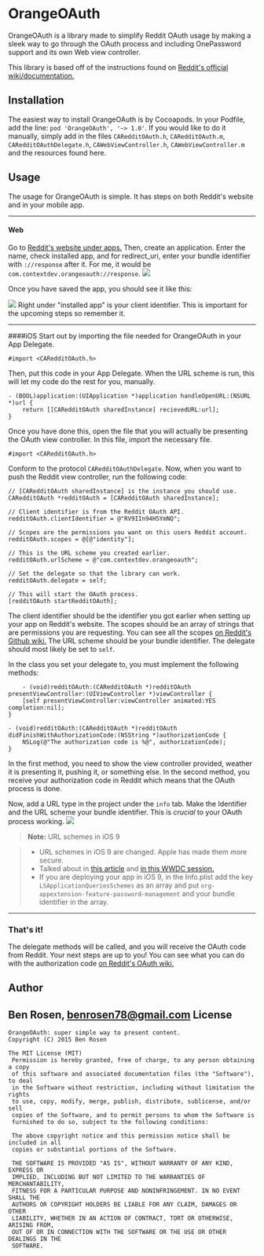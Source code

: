 OrangeOAuth
===================
OrangeOAuth is a library made to simplify Reddit OAuth usage by making a sleek way to go through the OAuth process and including OnePassword support and its own Web view controller.

This library is based off of the instructions found on 
[Reddit's official wiki/documentation.](https://github.com/reddit/reddit/wiki/OAuth2-iOS-Example)

Installation
-------------
The easiest way to install OrangeOAuth is by Cocoapods. In your Podfile, add the line: `pod 'OrangeOAuth', '~> 1.0'`.
If you would like to do it manually, simply add in the files `CARedditOAuth.h`, `CARedditOAuth.m`, `CARedditOAuthDelegate.h`, `CAWebViewController.h`, `CAWebViewController.m` and the resources found here.


Usage
-------------
The usage for OrangeOAuth is simple. It has steps on both Reddit's website and in your mobile app. 
 ___
#### Web
Go to [Reddit's website under apps.](https://www.reddit.com/prefs/apps/) Then, create an application. Enter the name, check installed app, and for redirect_uri, enter your bundle identifier with `://response` after it. For me, it would be `com.contextdev.orangeoauth://response`. 
![](https://raw.githubusercontent.com/contextapps/OrangeOAuth/master/Screenshots/screenshot1.png)

Once you have saved the app, you should see it like this:

![](https://raw.githubusercontent.com/contextapps/OrangeOAuth/master/Screenshots/screenshot2.png)
Right under "installed app" is your client identifier. This is important for the upcoming steps so remember it.
___
####iOS
Start out by importing the file needed for OrangeOAuth in your App Delegate.

    #import <CARedditOAuth.h>
Then, put this code in your App Delegate. When the URL scheme is run, this will let my code do the rest for you, manually.

    - (BOOL)application:(UIApplication *)application handleOpenURL:(NSURL *)url {
        return [[CARedditOAuth sharedInstance] recievedURL:url];
    }

Once you have done this, open the file that you will actually be presenting the OAuth view controller.
In this file,  import the necessary file.

    #import <CARedditOAuth.h>

Conform to the protocol `CARedditOAuthDelegate`.
Now, when you want to push the Reddit view controller, run the following code:

    // [CARedditOAuth sharedInstance] is the instance you should use.
    CARedditOAuth *redditOAuth = [CARedditOAuth sharedInstance];
    
    // Client identifier is from the Reddit OAuth API.
    redditOAuth.clientIdentifier = @"RV9IIn94H5YmNQ";

    // Scopes are the permissions you want on this users Reddit account.
    redditOAuth.scopes = @[@"identity"];
    
    // This is the URL scheme you created earlier.
    redditOAuth.urlScheme = @"com.contextdev.orangeoauth";

    // Set the delegate so that the library can work.
    redditOAuth.delegate = self;
    
    // This will start the OAuth process.
    [redditOAuth startRedditOAuth];

The client identifier should be the identifier you got earlier when setting up your app on Reddit's website. The scopes should be an array of strings that are permissions you are requesting. You can see all the scopes [on Reddit's Github wiki.](https://github.com/reddit/reddit/wiki/oauth2#authorization) The URL scheme should be your bundle identifier. The delegate should most likely be set to `self`.

In the class you set your delegate to, you must implement the following methods:

        - (void)redditOAuth:(CARedditOAuth *)redditOAuth presentViewController:(UIViewController *)viewController {
        [self presentViewController:viewController animated:YES completion:nil];
    }
    
    - (void)redditOAuth:(CARedditOAuth *)redditOAuth didFinishWithAuthorizationCode:(NSString *)authorizationCode {
        NSLog(@"The authorization code is %@", authorizationCode);
    }

In the first method, you need to show the view controller provided, weather it is presenting it, pushing it, or something else. In the second method, you receive your authorization code in Reddit which means that the OAuth process is done.

Now, add a URL type in the project under the `info` tab. Make the Identifier and the URL scheme your bundle identifier. This is _crucial_ to your OAuth process working.
![](https://raw.githubusercontent.com/contextapps/OrangeOAuth/master/Screenshots/screenshot3.png)
> **Note:** URL schemes in iOS 9

> - URL schemes in iOS 9 are changed. Apple has made them more secure. 
> - Talked about in [this article](http://awkwardhare.com/post/121196006730/quick-take-on-ios-9-url-scheme-changes) and [in this WWDC session. ](https://developer.apple.com/videos/wwdc/2015/?id=703)
> - If you are deploying your app in iOS 9, in the Info.plist add the key `LSApplicationQueriesSchemes` as an array and put `org-appextension-feature-password-management` and your bundle identifier in the array.
___

### That's it!
The delegate methods will be called, and you will receive the OAuth code from Reddit. Your next steps are up to you! You can see what you can do with the authorization code [on Reddit's OAuth wiki.](https://github.com/reddit/reddit/wiki/oauth2#token-retrieval-code-flow)

Author
--------
Ben Rosen, [benrosen78@gmail.com](mailto:benrosen78@gmail.com)
License
---------
	OrangeOAuth: super simple way to present content.
	Copyright (C) 2015 Ben Rosen
	
	The MIT License (MIT)     
     Permission is hereby granted, free of charge, to any person obtaining a copy
     of this software and associated documentation files (the "Software"), to deal
     in the Software without restriction, including without limitation the rights
     to use, copy, modify, merge, publish, distribute, sublicense, and/or sell
     copies of the Software, and to permit persons to whom the Software is
     furnished to do so, subject to the following conditions:
     
     The above copyright notice and this permission notice shall be included in all
     copies or substantial portions of the Software.
     
     THE SOFTWARE IS PROVIDED "AS IS", WITHOUT WARRANTY OF ANY KIND, EXPRESS OR
     IMPLIED, INCLUDING BUT NOT LIMITED TO THE WARRANTIES OF MERCHANTABILITY,
     FITNESS FOR A PARTICULAR PURPOSE AND NONINFRINGEMENT. IN NO EVENT SHALL THE
     AUTHORS OR COPYRIGHT HOLDERS BE LIABLE FOR ANY CLAIM, DAMAGES OR OTHER
     LIABILITY, WHETHER IN AN ACTION OF CONTRACT, TORT OR OTHERWISE, ARISING FROM,
     OUT OF OR IN CONNECTION WITH THE SOFTWARE OR THE USE OR OTHER DEALINGS IN THE
     SOFTWARE.
  
